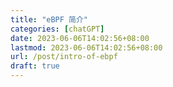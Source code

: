 ```yaml
---
title: "eBPF 简介"
categories: [chatGPT]
date: 2023-06-06T14:02:56+08:00
lastmod: 2023-06-06T14:02:56+08:00
url: /post/intro-of-ebpf
draft: true
---
```

